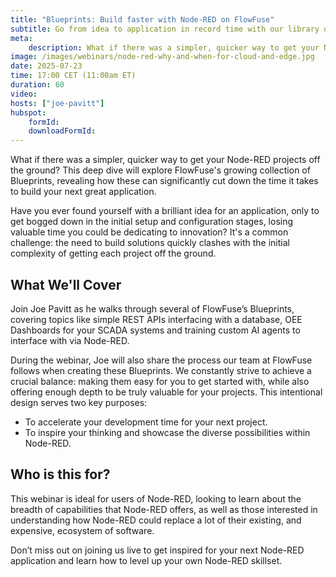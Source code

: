 ```yaml
---
title: "Blueprints: Build faster with Node-RED on FlowFuse"
subtitle: Go from idea to application in record time with our library of ready-to-use projects.
meta:
    description: What if there was a simpler, quicker way to get your Node-RED projects off the ground? This deep dive will explore FlowFuse's growing collection of Blueprints, revealing how these can significantly cut down the time it takes to build your next great application.
image: /images/webinars/node-red-why-and-when-for-cloud-and-edge.jpg
date: 2025-07-23
time: 17:00 CET (11:00am ET)
duration: 60
video: 
hosts: ["joe-pavitt"]
hubspot:
    formId: 
    downloadFormId: 
---
```


What if there was a simpler, quicker way to get your Node-RED projects off the ground? This deep dive will explore FlowFuse's growing collection of Blueprints, revealing how these can significantly cut down the time it takes to build your next great application.
<!--more-->

Have you ever found yourself with a brilliant idea for an application, only to get bogged down in the initial setup and configuration stages, losing valuable time you could be dedicating to innovation? It's a common challenge: the need to build solutions quickly clashes with the initial complexity of getting each project off the ground.

## What We'll Cover

Join Joe Pavitt as he walks through several of FlowFuse’s Blueprints, covering topics like simple REST APIs interfacing with a database, OEE Dashboards for your SCADA systems and training custom AI agents to interface with via Node-RED.

During the webinar, Joe will also share the process our team at FlowFuse follows when creating these Blueprints. We constantly strive to achieve a crucial balance: making them easy for you to get started with, while also offering enough depth to be truly valuable for your projects. This intentional design serves two key purposes:

- To accelerate your development time for your next project.
- To inspire your thinking and showcase the diverse possibilities within Node-RED.

## Who is this for?

This webinar is ideal for users of Node-RED, looking to learn about the breadth of capabilities that Node-RED offers, as well as those interested in understanding how Node-RED could replace a lot of their existing, and expensive, ecosystem of software.

Don’t miss out on joining us live to get inspired for your next Node-RED application and learn how to level up your own Node-RED skillset.